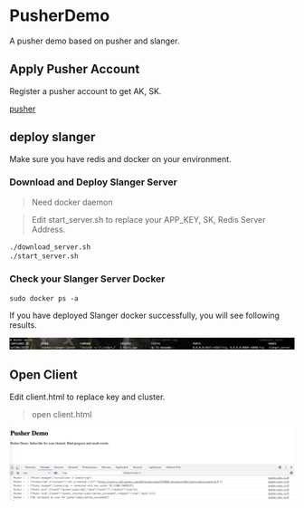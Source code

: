 # PusherDemo
A pusher demo based on pusher and slanger.


## Apply Pusher Account
Register a pusher account to get AK, SK.

[pusher](https://dashboard.pusher.com/)
## deploy slanger
Make sure you have redis and docker on your environment.
 ### Download and Deploy Slanger Server
 > Need docker daemon

 > Edit start_server.sh to replace your APP_KEY, SK, Redis Server Address.
 ```
 ./download_server.sh
 ./start_server.sh
 ```

 ### Check your Slanger Server Docker
 ```
 sudo docker ps -a
 ```
 If you have deployed Slanger docker successfully, you will see following results.
 
 ![slanger](images/slanger_demo.png)

## Open Client

Edit client.html to replace key and cluster.
> open client.html

![client](images/pusher_demo.png)
